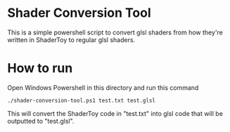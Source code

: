 # Shader Conversion Tool
 
This is a simple powershell script to convert glsl shaders from how they're written in ShaderToy to regular glsl shaders.

# How to run
Open Windows Powershell in this directory and run this command
```console
./shader-conversion-tool.ps1 test.txt test.glsl
```
This will convert the ShaderToy code in "test.txt" into glsl code that will be outputted to "test.glsl".